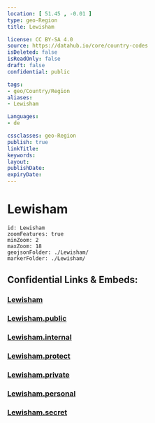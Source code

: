 ```yaml
---
location: [ 51.45 , -0.01 ] 
type: geo-Region
title: Lewisham

license: CC BY-SA 4.0
source: https://datahub.io/core/country-codes
isDeleted: false
isReadOnly: false
draft: false
confidential: public

tags:
- geo/Country/Region
aliases:
- Lewisham

Languages:
- de

cssclasses: geo-Region
publish: true
linkTitle: 
keywords: 
layout: 
publishDate: 
expiryDate: 
---
```


# Lewisham

```leaflet
id: Lewisham
zoomFeatures: true 
minZoom: 2 
maxZoom: 18
geojsonFolder: ./Lewisham/
markerFolder: ./Lewisham/
```


## Confidential Links & Embeds: 

### [Lewisham](/_Standards/Earth/Continent/Europe/Europe~North/UK/England/Regions~England/London,Greater/cities~GreaterLondon/Lewisham.md) 

### [Lewisham.public](/_public/Earth/Continent/Europe/Europe~North/UK/England/Regions~England/London,Greater/cities~GreaterLondon/Lewisham.public.md) 

### [Lewisham.internal](/_internal/Earth/Continent/Europe/Europe~North/UK/England/Regions~England/London,Greater/cities~GreaterLondon/Lewisham.internal.md) 

### [Lewisham.protect](/_protect/Earth/Continent/Europe/Europe~North/UK/England/Regions~England/London,Greater/cities~GreaterLondon/Lewisham.protect.md) 

### [Lewisham.private](/_private/Earth/Continent/Europe/Europe~North/UK/England/Regions~England/London,Greater/cities~GreaterLondon/Lewisham.private.md) 

### [Lewisham.personal](/_personal/Earth/Continent/Europe/Europe~North/UK/England/Regions~England/London,Greater/cities~GreaterLondon/Lewisham.personal.md) 

### [Lewisham.secret](/_secret/Earth/Continent/Europe/Europe~North/UK/England/Regions~England/London,Greater/cities~GreaterLondon/Lewisham.secret.md)

